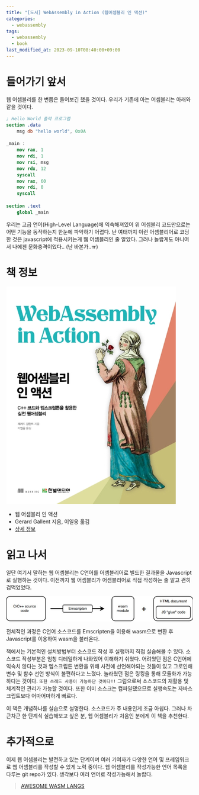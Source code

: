 ```yaml
---
title: "[도서] WebAssembly in Action (웹어셈블리 인 액션)"
categories:
  - webassembly
tags:
  - webassembly
  - book
last_modified_at: 2023-09-10T08:40:00+09:00
---
```


# 들어가기 앞서

웹 어셈블리를 한 번쯤은 들어보긴 했을 것이다. 우리가 기존에 아는 어셈블리는 아래와 같을 것이다.

```nasm
; Hello World 출력 프로그램
section .data
	msg db "hello world", 0x0A

_main :
	mov rax, 1
	mov rdi, 1
	mov rsi, msg
	mov rdx, 12
	syscall
	mov rax, 60
	mov rdi, 0
	syscall

section .text
	global _main
```

우리는 고급 언어(High-Level Language)에 익숙해져있어 위 어셈블리 코드만으로는 어떤 기능을 동작하는지 한눈에 파악하기 어렵다.
난 여태까지 이런 어셈블리어로 코딩한 것은 javascript에 적용시키는게 웹 어셈블리인 줄 알았다. 그러나 놀랍게도 아니여서 나에겐 문화충격이었다.. (난 바본가..ㅠ)

# 책 정보

![](/assets/images/posts/2023-09-10-web-assembly-in-action-0.jpg)

- 웹 어셈블리 인 액션
- Gerard Gallent 지음, 이일웅 옮김
- [상세 정보](http://www.kyobobook.co.kr/product/detailViewKor.laf?mallGb=KOR&ejkGb=KOR&barcode=9791162243473)

# 읽고 나서

일단 여기서 말하는 웹 어셈블리는 C언어를 어셈블리어로 빌드한 결과물을 Javascript로 실행하는 것이다. 이전까지 웹 어셈블리가 어셈블리어로 직접 작성하는 줄 알고 괜히 겁먹었었다.

![](/assets/images/posts/2023-09-10-web-assembly-in-action-1.jpg)

전체적인 과정은 C언어 소스코드를 Emscripten을 이용해 wasm으로 변환 후 Javascript를 이용하여 wasm을 불러온다.

책에서는 기본적인 설치방법부터 소스코드 작성 후 실행까지 직접 실습해볼 수 있다. 소스코드 작성부분은 엄청 디테일하게 나와있어 이해하기 쉬웠다.
어려웠던 점은 C언어에 익숙치 않다는 것과 엠스크립튼 변환을 위해 사전에 선언해야되는 것들이 있고 그로인해 변수 및 함수 선언 방식이 불편하다고 느꼈다. 놀라웠던 점은 링킹을 통해 모듈화가 가능하다는 것이다. `또한 쓰레드 사용이 가능하단 것이다!!` 그럼으로써 소스코드의 재활용 및 체계적인 관리가 가능할 것이다. 또한 이미 소스크는 컴파일됐으므로 실행속도는 자바스크립트보다 어마어마하게 빠르다.

이 책은 개념하나를 실습으로 설명한다. 소스코드가 주 내용인게 조금 아쉽다. 그러나 차근차근 한 단계식 실습해보고 싶은 분, 웹 어셈블리가 처음인 분에게 이 책을 추천한다.

# 추가적으로

이제 웹 어셈블리는 발전하고 있는 단계이며 여러 기여자가 다양한 언어 및 프레임워크로 웹 어셈블리를 작성할 수 있게 노력 중이다.
웹 어셈블리를 작성가능한 언어 목록을 다루는 git repo가 있다. 생각보다 여러 언어로 작성가능해서 놀랍다.

> [AWESOME WASM LANGS](https://github.com/appcypher/awesome-wasm-langs)